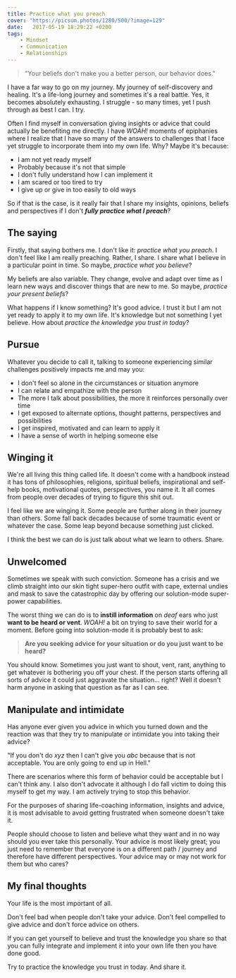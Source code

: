```yaml
---
title: Practice what you preach
cover: "https://picsum.photos/1280/500/?image=129"
date:   2017-05-19 18:29:22 +0200
tags: 
    - Mindset 
    - Communication
    - Relationships
---
```


> "Your beliefs don't make you a better person, our behavior does."

I have a far way to go on my journey. My journey of self-discovery and healing.
It's a life-long journey and sometimes it's a real battle. Yes, it becomes
absolutely exhausting. I struggle - so many times, yet I push through as best
I can. I try.

Often I find myself in conversation giving insights or advice that could actually
be benefiting me directly. I have *WOAH!* moments of epiphanies where I realize that I have
so many of the answers to challenges that I face yet struggle to incorporate them
into my own life. Why? Maybe it's because:

* I am not yet ready myself
* Probably because it's not that simple
* I don't fully understand how I can implement it
* I am scared or too tired to try
* I give up or give in too easily to old ways

So if that is the case, is it really fair that I share my insights, opinions,
beliefs and perspectives if I don't ***fully practice what I preach***?

## The saying

Firstly, that saying bothers me. I don't like it: *practice what you preach*.
I don't feel like I am really preaching. Rather, I share. I share what I believe
in a particular point in time. So maybe, *practice what you believe*?

My beliefs are also variable. They change, evolve and adapt over time as I learn
new ways and discover things that are new to me. So maybe,
*practice your present beliefs*?

What happens if I know something? It's good advice. I trust it but I am not yet
ready to apply it to my own life. It's knowledge but not something I yet believe.
How about *practice the knowledge you trust in today*?

## Pursue

Whatever you decide to call it, talking to someone experiencing similar
challenges positively impacts me and may you:

* I don't feel so alone in the circumstances or situation anymore
* I can relate and empathize with the person
* The more I talk about possibilities, the more it reinforces personally over time
* I get exposed to alternate options, thought patterns, perspectives and possibilities
* I get inspired, motivated and can learn to apply it
* I have a sense of worth in helping someone else

## Winging it

We're all living this thing called life. It doesn't come with a handbook instead
it has tons of philosophies, religions, spiritual beliefs, inspirational and
self-help books, motivational quotes, perspectives, you name it. It all comes
from people over decades of trying to figure this shit out.

I feel like we are winging it. Some people are further along in their journey
than others. Some fall back decades because of some traumatic event or whatever
the case. Some leap beyond because something just clicked.

I think the best we can do is just talk about what we learn to others. Share.

## Unwelcomed

Sometimes we speak with such conviction. Someone has a crisis and we climb straight into
our skin tight super-hero outfit with cape, external undies and mask to save
the catastrophic day by offering our solution-mode super-power capabilities.

The worst thing we can do is to **instill information** on *deaf* ears who just **want
to be heard or vent**. *WOAH!* a bit on trying to save their world for a moment.
Before going into solution-mode it is probably best to ask:

> **Are you seeking advice for your situation or do you just want to be heard?**

You should know. Sometimes you just want to shout, vent, rant, anything to get
whatever is bothering you off your chest. If the person starts offering all
sorts of advice it could just aggravate the situation... right? Well it doesn't
harm anyone in asking that question as far as I can see.

## Manipulate and intimidate

Has anyone ever given you advice in which you turned down and the reaction was
that they try to manipulate or intimidate you into taking their advice?

"If you don't do *xyz* then I can't give you *abc* because that is not
acceptable. You are only going to end up in Hell."

There are scenarios where this form of behavior could be acceptable but
I can't think any. I also don't advocate it although I do fall victim to
doing this myself to get my way. I am actively trying to stop this behavior.

For the purposes of sharing life-coaching information, insights and advice, it
is most advisable to avoid getting frustrated when someone doesn't take it.

People should choose to listen and believe what they want and in no way should
you ever take this personally. Your advice is most likely great; you just need
to remember that everyone is on a different path / journey and therefore have
different perspectives. Your advice may or may not work for them but who cares?

## My final thoughts

Your life is the most important of all.

Don't feel bad when people don't take your advice. Don't feel compelled to
give advice and don't force advice on others.

If you can get yourself to believe and trust the knowledge you share so that
you can fully integrate and implement it into your own life then you have done
good.

Try to practice the knowledge you trust in today. And share it.
